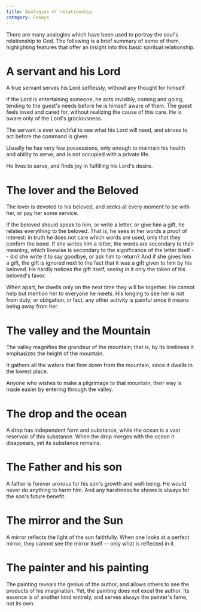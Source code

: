 ```yaml
---
title: Analogies of relationship
category: Essays
---
```


There are many analogies which have been used to portray the soul's
relationship to God.  The following is a brief summary of some of them,
highlighting features that offer an insight into this basic spiritual
relationship.

# A servant and his Lord

A true servant serves his Lord selflessly, without any thought for
himself.

If the Lord is entertaining someone, he acts invisibly, coming and
going, tending to the guest's needs before he is himself aware of them.
The guest feels loved and cared for, without realizing the cause of this
care.  He is aware only of the Lord's graciousness.

The servant is ever watchful to see what his Lord will need, and strives
to act before the command is given.

Usually he has very few possessions, only enough to maintain his health
and ability to serve, and is not occupied with a private life.

He lives to serve, and finds joy in fulfilling his Lord's desire.

# The lover and the Beloved

The lover is devoted to his beloved, and seeks at every moment to be
with her, or pay her some service.

If the beloved should speak to him, or write a letter, or give him a
gift, he relates everything to the beloved.  That is, he sees in her
words a proof of interest: in truth he does not care which words are
used, only that they confirm the bond.  If she writes him a letter, the
words are secondary to their meaning, which likewise is secondary to the
significance of the letter itself -- did she write it to say goodbye, or
ask him to return?  And if she gives him a gift, the gift is ignored
next to the fact that it was a gift given to him by his beloved.  He
hardly notices the gift itself, seeing in it only the token of his
beloved's favor.

When apart, he dwells only on the next time they will be together.  He
cannot help but mention her to everyone he meets.  His longing to see
her is not from duty, or obligation; in fact, any other activity is
painful since it means being away from her.

# The valley and the Mountain

The valley magnifies the grandeur of the mountain; that is, by its
lowliness it emphasizes the height of the mountain.

It gathers all the waters that flow down from the mountain, since it
dwells in the lowest place.

Anyone who wishes to make a pilgrimage to that mountain, their way is
made easier by entering through the valley.

# The drop and the ocean

A drop has independent form and substance, while the ocean is a vast
reservoir of this substance.  When the drop merges with the ocean it
disappears, yet its substance remains.

# The Father and his son

A father is forever anxious for his son's growth and well-being.  He
would never do anything to harm him.  And any harshness he shows is
always for the son's future benefit.

# The mirror and the Sun

A mirror reflects the light of the sun faithfully.  When one looks at a
perfect mirror, they cannot see the mirror itself -- only what is
reflected in it.

# The painter and his painting

The painting reveals the genius of the author, and allows others to see
the products of his imagination.  Yet, the painting does not excel the
author.  Its essence is of another kind entirely, and serves always the
painter's fame, not its own.



